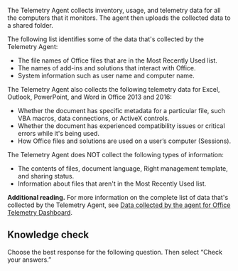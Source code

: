 The Telemetry Agent collects inventory, usage, and telemetry data for all the computers that it monitors. The agent then uploads the collected data to a shared folder.

The following list identifies some of the data that's collected by the Telemetry Agent:

 *  The file names of Office files that are in the Most Recently Used list.
 *  The names of add-ins and solutions that interact with Office.
 *  System information such as user name and computer name.

The Telemetry Agent also collects the following telemetry data for Excel, Outlook, PowerPoint, and Word in Office 2013 and 2016:

 *  Whether the document has specific metadata for a particular file, such VBA macros, data connections, or ActiveX controls.
 *  Whether the document has experienced compatibility issues or critical errors while it's being used.
 *  How Office files and solutions are used on a user’s computer (Sessions).

The Telemetry Agent does NOT collect the following types of information:

 *  The contents of files, document language, Right management template, and sharing status.
 *  Information about files that aren't in the Most Recently Used list.

**Additional reading.** For more information on the complete list of data that's collected by the Telemetry Agent, see [Data collected by the agent for Office Telemetry Dashboard](https://docs.microsoft.com/deployoffice/compat/data-that-the-telemetry-agent-collects-in-office?azure-portal=true).

## Knowledge check

Choose the best response for the following question. Then select “Check your answers.”